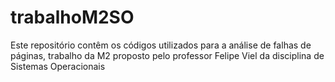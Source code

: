 # trabalhoM2SO
Este repositório contêm os códigos utilizados para a análise de falhas de páginas, trabalho da M2 proposto pelo professor Felipe Viel da disciplina de Sistemas Operacionais

